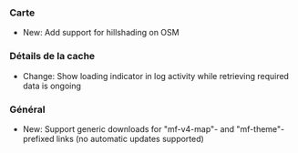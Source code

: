 
### Carte
- New: Add support for hillshading on OSM

### Détails de la cache
- Change: Show loading indicator in log activity while retrieving required data is ongoing

### Général
- New: Support generic downloads for "mf-v4-map"- and "mf-theme"-prefixed links (no automatic updates supported)
